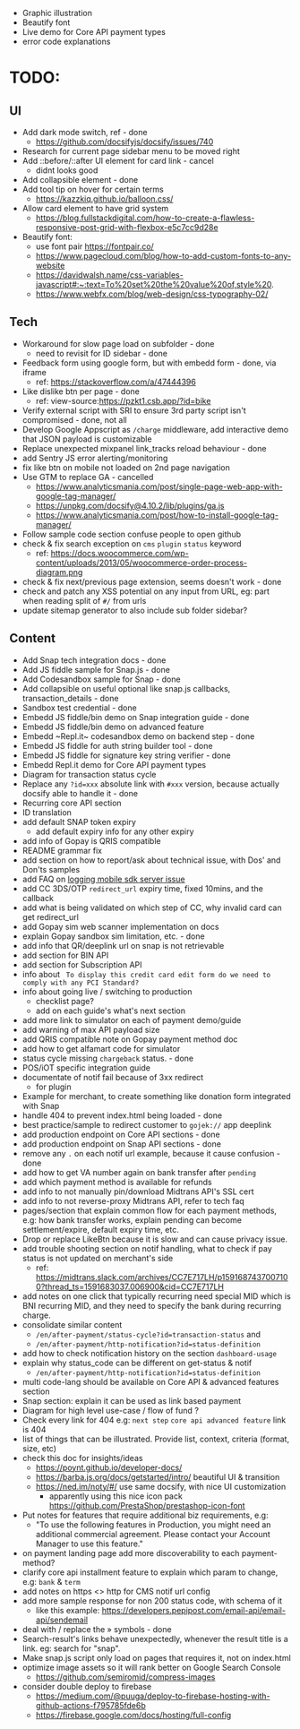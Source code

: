 - Graphic illustration
- Beautify font
- Live demo for Core API payment types
- error code explanations


# TODO:

## UI

- Add dark mode switch, ref - done
	- https://github.com/docsifyjs/docsify/issues/740
- Research for current page sidebar menu to be moved right
- Add ::before/::after UI element for card link - cancel
	- didnt looks good
- Add collapsible element - done
- Add tool tip on hover for certain terms
	- https://kazzkiq.github.io/balloon.css/
- Allow card element to have grid system
	- https://blog.fullstackdigital.com/how-to-create-a-flawless-responsive-post-grid-with-flexbox-e5c7cc9d28e
- Beautify font:
	- use font pair https://fontpair.co/
	- https://www.pagecloud.com/blog/how-to-add-custom-fonts-to-any-website
	- https://davidwalsh.name/css-variables-javascript#:~:text=To%20set%20the%20value%20of,style%20.
	- https://www.webfx.com/blog/web-design/css-typography-02/

## Tech

- Workaround for slow page load on subfolder - done
	- need to revisit for ID sidebar - done
- Feedback form using google form, but with embedd form - done, via iframe
	- ref: https://stackoverflow.com/a/47444396
- Like dislike btn per page - done
	- ref: view-source:https://pzkt1.csb.app/?id=bike
- Verify external script with SRI to ensure 3rd party script isn't compromised - done, not all
- Develop Google Appscript as `/charge` middleware, add interactive demo that JSON payload is customizable
- Replace unexpected mixpanel link_tracks reload behaviour - done
- add Sentry JS error alerting/monitoring
- fix like btn on mobile not loaded on 2nd page navigation
- Use GTM to replace GA - cancelled
	- https://www.analyticsmania.com/post/single-page-web-app-with-google-tag-manager/
	- https://unpkg.com/docsify@4.10.2/lib/plugins/ga.js
	- https://www.analyticsmania.com/post/how-to-install-google-tag-manager/
- Follow sample code section confuse people to open github
- check & fix search exception on `cms` `plugin` `status` keyword
	- ref: https://docs.woocommerce.com/wp-content/uploads/2013/05/woocommerce-order-process-diagram.png
- check & fix next/previous page extension, seems doesn't work - done
- check and patch any XSS potential on any input from URL, eg: part when reading split of `#/` from urls
- update sitemap generator to also include sub folder sidebar?

## Content

- Add Snap tech integration docs - done
- Add JS fiddle sample for Snap.js - done
- Add Codesandbox sample for Snap - done
- Add collapsible on useful optional like snap.js callbacks, transaction_details - done
- Sandbox test credential - done
- Embedd JS fiddle/bin demo on Snap integration guide - done
- Embedd JS fiddle/bin demo on advanced feature
- Embedd ~Repl.it~ codesandbox demo on backend step - done
- Embedd JS fiddle for auth string builder tool - done
- Embedd JS fiddle for signature key string verifier - done
- Embedd Repl.it demo for Core API payment types
- Diagram for transaction status cycle
- Replace any `?id=xxx` absolute link with `#xxx` version, because actually docsify able to handle it - done
- Recurring core API section
- ID translation
- add default SNAP token expiry
	- add default expiry info for any other expiry
- add info of Gopay is QRIS compatible
- README grammar fix
- add section on how to report/ask about technical issue, with Dos' and Don'ts samples
- add FAQ on [logging mobile sdk server issue](https://gojek.slack.com/archives/GECL62BJ7/p1582001857016400?thread_ts=1581866679488400&cid=GECL62BJ7)
- add CC 3DS/OTP `redirect_url` expiry time, fixed 10mins, and the callback
- add what is being validated on which step of CC, why invalid card can get redirect_url
- add Gopay sim web scanner implementation on docs
- explain Gopay sandbox sim limitation, etc. - done
- add info that QR/deeplink url on snap is not retrievable
- add section for BIN API
- add section for Subscription API
- info about ` To display this credit card edit form do we need to comply with any PCI Standard?`
- info about going live / switching to production
	- checklist page?
	- add on each guide's what's next section
- add more link to simulator on each of payment demo/guide
- add warning of max API payload size
- add QRIS compatible note on Gopay payment method doc
- add how to get alfamart code for simulator
- status cycle missing `chargeback` status. - done
- POS/iOT specific integration guide
- documentate of notif fail because of 3xx redirect
	- for plugin
- Example for merchant, to create something like donation form integrated with Snap
- handle 404 to prevent index.html being loaded - done
- best practice/sample to redirect customer to `gojek://` app deeplink
- add production endpoint on Core API sections - done
- add production endpoint on Snap API sections - done
- remove any `.` on each notif url example, because it cause confusion - done
- add how to get VA number again on bank transfer after `pending`
- add which payment method is available for refunds
- add info to not manually pin/download Midtrans API's SSL cert
- add info to not reverse-proxy Midtrans API, refer to tech faq
- pages/section that explain common flow for each payment methods, e.g: how bank transfer works, explain pending can become settlement/expire, default expiry time, etc.
- Drop or replace LikeBtn because it is slow and can cause privacy issue.
- add trouble shooting section on notif handling, what to check if pay status is not updated on merchant's side
	- ref: https://midtrans.slack.com/archives/CC7E717LH/p1591687437007100?thread_ts=1591683037.006900&cid=CC7E717LH
- add notes on one click that typically recurring need special MID which is BNI recurring MID, and they need to specify the bank during recurring charge.
- consolidate similar content
	- `/en/after-payment/status-cycle?id=transaction-status` and 
	- `/en/after-payment/http-notification?id=status-definition`
- add how to check notification history on the section `dashboard-usage`
- explain why status_code can be different on get-status & notif
	- `/en/after-payment/http-notification?id=status-definition`
- multi code-lang should be available on Core API & advanced features section
- Snap section: explain it can be used as link based payment
- Diagram for high level use-case / flow of fund ?
- Check every link for 404 e.g: `next step` `core api advanced feature` link is 404
- list of things that can be illustrated. Provide list, context, criteria (format, size, etc)
- check this doc for insights/ideas
	- https://poynt.github.io/developer-docs/
	- https://barba.js.org/docs/getstarted/intro/ beautiful UI & transition
	- https://ned.im/noty/#/ use same docsify, with nice UI customization
		- apparently using this nice icon pack https://github.com/PrestaShop/prestashop-icon-font
- Put notes for features that require additional biz requirements, e.g:
	- "To use the following features in Production, you might need an additional commercial agreement. Please contact your Account Manager to use this feature."
- on payment landing page add more discoverability to each payment-method?
- clarify core api installment feature to explain which param to change, e.g: `bank` & `term`
- add notes on https <> http for CMS notif url config
- add more sample response for non 200 status code, with schema of it
	- like this example: https://developers.pepipost.com/email-api/email-api/sendemail
- deal with / replace the &#187; symbols - done
- Search-result's links behave unexpectedly, whenever the result title is a link. eg: search for "snap".
- Make snap.js script only load on pages that requires it, not on index.html
- optimize image assets so it will rank better on Google Search Console
	- https://github.com/semiromid/compress-images
- consider double deploy to firebase
	- https://medium.com/@puuga/deploy-to-firebase-hosting-with-github-actions-f795785fde6b
	- https://firebase.google.com/docs/hosting/full-config